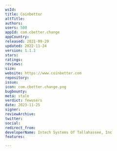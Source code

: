 ```yaml
---
wsId: 
title: Coinbetter
altTitle: 
authors: 
users: 500
appId: com.cbetter.change
appCountry: 
released: 2021-09-29
updated: 2022-11-24
version: 1.1.1
stars: 
ratings: 
reviews: 
size: 
website: https://www.coinbetter.com
repository: 
issue: 
icon: com.cbetter.change.png
bugbounty: 
meta: stale
verdict: fewusers
date: 2023-11-25
signer: 
reviewArchive: 
twitter: 
social: 
redirect_from: 
developerName: Intech Systems Of Tallahassee, Inc
features: 

---
```


